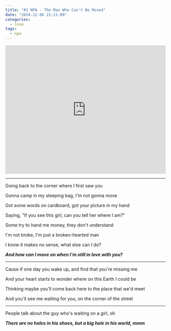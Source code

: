 ```yaml
---
title: "#1 NPA - The Man Who Can't Be Moved"
date: "2024-12-06 21:11:00"
categories:
  - love
tags:
  - npa
---
```


<iframe style="overflow:hidden; width:100%; height:405px" src="https://www.youtube.com/embed/gS9o1FAszdk?si=-Ah1E0ZXKwMzGDKM" frameborder="0" allow="accelerometer; autoplay; clipboard-write; encrypted-media; gyroscope; picture-in-picture" allowfullscreen></iframe>

---

Going back to the corner where I first saw you

Gonna camp in my sleeping bag, I'm not gonna move

Got some words on cardboard, got your picture in my hand

Saying, "If you see this girl, can you tell her where I am?"

Some try to hand me money, they don't understand

I'm not broke, I'm just a broken-hearted man

I know it makes no sense, what else can I do?

**_And how can I move on when I'm still in love with you?_**

---

Cause if one day you wake up, and find that you're missing me

And your heart starts to wonder where on this Earth I could be

Thinking maybe you'll come back here to the place that we'd meet

And you'll see me waiting for you, on the corner of the street

---

People talk about the guy who's waiting on a girl, oh

_**There are no holes in his shoes, but a big hole in his world, mmm**_
